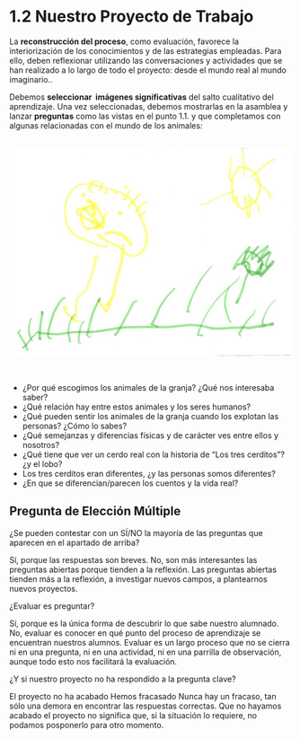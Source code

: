 # 1.2 Nuestro Proyecto de Trabajo

La **reconstrucción del proceso**, como evaluación, favorece la interiorización de los conocimientos y de las estrategias empleadas. Para ello, deben reflexionar utilizando las conversaciones y actividades que se han realizado a lo largo de todo el proyecto: desde el mundo real al mundo imaginario..

Debemos **seleccionar  imágenes significativas** del salto cualitativo del aprendizaje. Una vez seleccionadas, debemos mostrarlas en la asamblea y lanzar **preguntas** como las vistas en el punto 1.1. y que completamos con algunas relacionadas con el mundo de los animales:


 ![Imagen escaneada dibujo niño 3 años "He perdido a mi mamá"](img/heperdidoamimama.jpg "He perdido a mi mamá")


 

*   ¿Por qué escogimos los animales de la granja? ¿Qué nos interesaba saber?
*   ¿Qué relación hay entre estos animales y los seres humanos?
*   ¿Qué pueden sentir los animales de la granja cuando los explotan las personas? ¿Cómo lo sabes?
*   ¿Qué semejanzas y diferencias físicas y de carácter ves entre ellos y nosotros?
*   ¿Qué tiene que ver un cerdo real con la historia de “Los tres cerditos”? ¿y el lobo?
*   Los tres cerditos eran diferentes, ¿y las personas somos diferentes?
*   ¿En que se diferencian/parecen los cuentos y la vida real?

## Pregunta de Elección Múltiple

<quiz name="">
    <question>
        <p>¿Se pueden contestar con un SÍ/NO la mayoría de las preguntas que aparecen en el apartado de arriba?</p>
        <answer>Sí, porque las respuestas son breves.</answer>
        <answer correct>No, son más interesantes las preguntas abiertas porque tienden a la reflexión.</answer>
        <explanation>Las preguntas abiertas tienden más a la reflexión, a investigar nuevos campos, a plantearnos nuevos proyectos.</explanation>
    </question>
    <question>
        <p>¿Evaluar es preguntar?</p>
        <answer>Sí, porque es la única forma de descubrir lo que sabe nuestro alumnado.</answer>
        <answer correct>No, evaluar es conocer en qué punto del proceso de aprendizaje se encuentran nuestros alumnos.</answer>
        <explanation>Evaluar es un largo proceso que no se cierra ni en una pregunta, ni en una actividad, ni en una parrilla de observación, aunque todo esto nos facilitará la evaluación.</explanation>
    </question>
	<question>
        <p>¿Y si nuestro proyecto no ha respondido a la pregunta clave?</p>
        <answer correct>El proyecto no ha acabado</answer>
        <answer>Hemos fracasado</answer>
        <explanation>Nunca hay un fracaso, tan sólo una demora en encontrar las respuestas correctas. Que no hayamos acabado el proyecto no significa que, si la situación lo requiere, no podamos posponerlo para otro momento.</explanation>
    </question>
</quiz>

